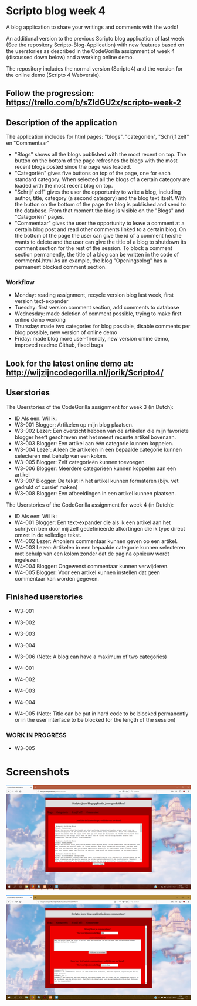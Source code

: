 # Scripto blog week 4
A blog application to share your writings and comments with the world!

An additional version to the previous Scripto blog application of last week (See the repository Scripto-Blog-Application) with new features based on the userstories as described in the CodeGorilla assignment of week 4 (discussed down below) and a working online demo.

The repository includes the normal version (Scripto4) and the version for the online demo (Scripto 4 Webversie).

## Follow the progression: https://trello.com/b/sZldGU2x/scripto-week-2

## Description of the application
The application includes for html pages: "blogs", "categoriën", "Schrijf zelf" en "Commentaar"
- "Blogs" shows all the blogs published with the most recent on top. 
The button on the bottom of the page refreshes the blogs with the most recent blogs posted since the page was loaded.
- "Categoriën" gives five buttons on top of the page, one for each standard category. When selected all the blogs of a certain category are loaded with the most recent blog on top.
- "Schrijf zelf" gives the user the opportunity to write a blog, including author, title, category (a second category) and the blog text itself. With the button on the bottom of the page the blog is published and send to the database. From that moment the blog is visible on the "Blogs" and "Categoriën" pages.
- "Commentaar" gives the user the opportunity to leave a comment at a certain blog post and read other comments linked to a certain blog. On the bottom of the page the user can give the id of a comment he/she wants to delete and the user can give the title of a blog to shutdown its comment section for the rest of the session. To block a comment section permanently, the title of a blog can be written in the code of comment4.html As an example, the blog "Openingsblog" has a permanent blocked comment section.

### Workflow
- Monday: reading assignment, recycle version blog last week, first version text-expander
- Tuesday: first version comment section, add comments to database
- Wednesday: made deletion of comment possible, trying to make first online demo working
- Thursday: made two categories for blog possible, disable comments per blog possible, new version of online demo  
- Friday: made blog more user-friendly, new version online demo, improved readme Github, fixed bugs

## Look for the latest online demo at: http://wijzijncodegorilla.nl/jorik/Scripto4/

## Userstories
The Userstories of the CodeGorilla assignment for week 3 (in Dutch):
- ID     Als een:    Wil ik:
- W3-001 Blogger:    Artikelen op mijn blog plaatsen.  
- W3-002 Lezer:      Een overzicht hebben van de artikelen die mijn favoriete blogger heeft geschreven met het meest recente artikel bovenaan.
- W3-003 Blogger:    Een artikel aan één categorie kunnen koppelen.
- W3-004 Lezer:      Alleen de artikelen in een bepaalde categorie kunnen selecteren met behulp van een kolom.
- W3-005 Blogger:    Zelf categorieën kunnen toevoegen.
- W3-006 Blogger:    Meerdere categorieën kunnen koppelen aan een artikel
- W3-007 Blogger:    De tekst in het artikel kunnen formateren (bijv. vet gedrukt of cursief maken)
- W3-008 Blogger:    Een afbeeldingen in een artikel kunnen plaatsen.

The Userstories of the CodeGorilla assignment for week 4 (in Dutch):
- ID     Als een:    Wil ik:
- W4-001 Blogger:    Een text-expander die als ik een artikel aan het schrijven ben door mij zelf gedefinieerde afkortingen die ik type direct omzet in de volledige tekst.
- W4-002 Lezer:      Anoniem commentaar kunnen geven op een artikel.
- W4-003 Lezer:      Artikelen in een bepaalde categorie kunnen selecteren met behulp van een kolom zonder dat de pagina opnieuw wordt ingelezen.
- W4-004 Blogger:    Ongewenst commentaar kunnen verwijderen.
- W4-005 Blogger:    Voor een artikel kunnen instellen dat geen commentaar kan worden gegeven.

## Finished userstories
- W3-001
- W3-002
- W3-003
- W3-004
- W3-006 (Note: A blog can have a maximum of two categories)

- W4-001
- W4-002
- W4-003
- W4-004
- W4-005 (Note: Title can be put in hard code to be blocked permanently or in the user interface to be blocked for the length of the session)

### WORK IN PROGRESS
- W3-005

# Screenshots
![Alt text](https://github.com/JorikdeBoer/Scripto-blog-week-4/blob/master/Scriptoblogpage.png?raw=true "Scripto blog homepage")

![Alt text](https://github.com/JorikdeBoer/Scripto-blog-week-4/blob/master/Scriptocommentpage.png?raw=true "Scripto blog commentpage")
